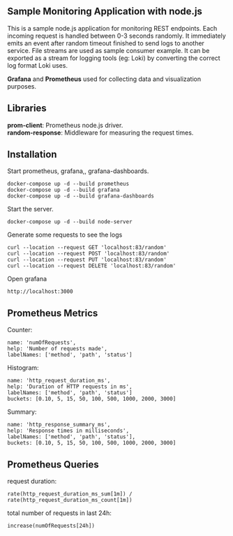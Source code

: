 ## Sample Monitoring Application with node.js

This is a sample node.js application for monitoring REST endpoints. Each incoming request is handled between 0-3 seconds randomly. It immediately emits an event after random timeout finished to send logs to another service. File streams are used as sample consumer example. It can be exported as a stream for logging tools (eg: Loki) by converting the correct log format Loki uses.

**Grafana** and **Prometheus** used for collecting data and visualization purposes.

## Libraries
**prom-client**: Prometheus node.js driver.  
**random-response**: Middleware for measuring the request times.  

## Installation
Start prometheus, grafana,, grafana-dashboards.
```
docker-compose up -d --build prometheus
docker-compose up -d --build grafana
docker-compose up -d --build grafana-dashboards
```
Start the server.  
```
docker-compose up -d --build node-server
```

Generate some requests to see the logs
```
curl --location --request GET 'localhost:83/random'
curl --location --request POST 'localhost:83/random'
curl --location --request PUT 'localhost:83/random'
curl --location --request DELETE 'localhost:83/random'
```

Open grafana
```
http://localhost:3000
```

## Prometheus Metrics
Counter:
```
name: 'numOfRequests',
help: 'Number of requests made',
labelNames: ['method', 'path', 'status']
```
Histogram:
```
name: 'http_request_duration_ms',
help: 'Duration of HTTP requests in ms',
labelNames: ['method', 'path', 'status']
buckets: [0.10, 5, 15, 50, 100, 500, 1000, 2000, 3000]
```
Summary:
```
name: 'http_response_summary_ms',
help: 'Response times in milliseconds',
labelNames: ['method', 'path', 'status'],
buckets: [0.10, 5, 15, 50, 100, 500, 1000, 2000, 3000]
```
## Prometheus Queries
request duration:
```
rate(http_request_duration_ms_sum[1m]) / rate(http_request_duration_ms_count[1m])
```
total number of requests in last 24h:
```
increase(numOfRequests[24h])
```
